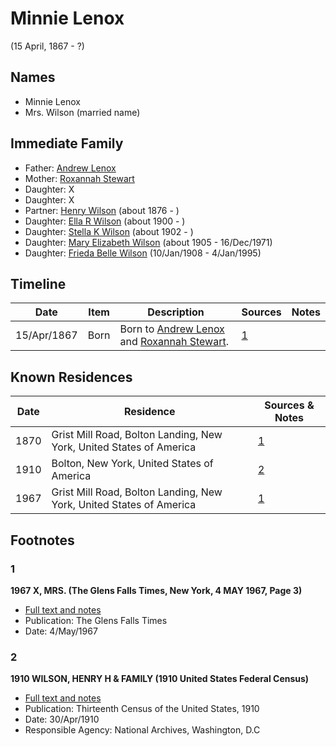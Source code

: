 ﻿---
layout: person
subject_key: i99536158
permalink: /people/i99536158
---

# Minnie Lenox
(15 April, 1867 - ?)

## Names

* Minnie Lenox
* Mrs. Wilson (married name)

## Immediate Family

* Father: [Andrew Lenox](./@61792169@-andrew-lenox-b-d.md)
* Mother: [Roxannah Stewart](./@56480720@-roxannah-stewart-b-d.md)
* Daughter: X
* Daughter: X
* Partner: [Henry Wilson](./@5904501@-henry-wilson-b1876-d.md) (about 1876 - )
* Daughter: [Ella R Wilson](./@43820265@-ella-r-wilson-b1900-d.md) (about 1900 - )
* Daughter: [Stella K Wilson](./@26878767@-stella-k-wilson-b1902-d.md) (about 1902 - )
* Daughter: [Mary Elizabeth Wilson](./@99819804@-mary-elizabeth-wilson-b1905-d1971-12-16.md) (about 1905 - 16/Dec/1971)
* Daughter: [Frieda Belle Wilson](./@66883950@-frieda-belle-wilson-b1908-1-10-d1995-1-4.md) (10/Jan/1908 - 4/Jan/1995)

## Timeline

Date | Item | Description | Sources | Notes
---|---|---|---|---
15/Apr/1867 | Born | Born to [Andrew Lenox](./@61792169@-andrew-lenox-b-d.md) and [Roxannah Stewart](./@56480720@-roxannah-stewart-b-d.md). | [1](#1) | 

## Known Residences

Date | Residence | Sources & Notes
---|---|---
1870 | Grist Mill Road, Bolton Landing, New York, United States of America | [1](#1)
1910 | Bolton, New York, United States of America | [2](#2)
1967 | Grist Mill Road, Bolton Landing, New York, United States of America | [1](#1)

## Footnotes

### 1

**1967 X, MRS. (The Glens Falls Times, New York, 4 MAY 1967, Page 3)**

* [Full text and notes](../sources/@69967380@-1967-wilson,-mrs.-the-glens-falls-times,-new-york,-4-may-1967,-page-3-.md)
* Publication: The Glens Falls Times
* Date: 4/May/1967

### 2

**1910 WILSON, HENRY H & FAMILY (1910 United States Federal Census)**

* [Full text and notes](../sources/@48233928@-1910-wilson,-henry-h-&-family-1910-united-states-federal-census-.md)
* Publication: Thirteenth Census of the United States, 1910
* Date: 30/Apr/1910
* Responsible Agency: National Archives, Washington, D.C

